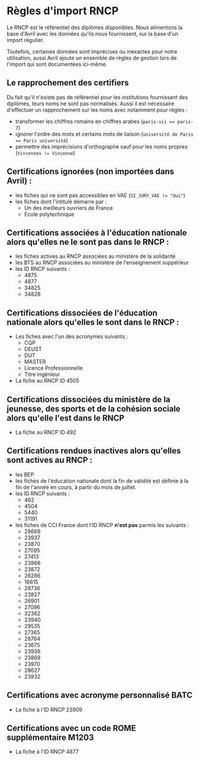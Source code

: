 # Règles d'import RNCP

Le RNCP est le référentiel des diplômes disponibles. Nous alimentons la base d'Avril avec les
données qu'ils nous fournissent, sur la base d'un import régulier.

Toutefois, certaines données sont imprécises ou inexactes pour notre utilisation, aussi Avril
ajoute un ensemble de règles de gestion lors de l'import qui sont documentées ici-même.

## Le rapprochement des certifiers

Du fait qu'il n'existe pas de référentiel pour les institutions fournissant des diplômes, leurs noms
ne sont pas normalisés. Aussi il est nécessaire d'effectuer un rapprochement sur les noms avec notamment
pour règles :

- transformer les chiffres romains en chiffres arabes (`paris-vii == paris-7`)
- ignorer l'ordre des mots et certains mots de liaison (`université de Paris == Paris université`)
- permettre des imprécisions d'orthographe sauf pour les noms propres (`Vincennes != Vincenne`)

## Certifications ignorées (non importées dans Avril) :

- les fiches qui ne sont pas accessibles en VAE (`SI_JURY_VAE != "Oui"`)
- les fiches dont l'intitulé démarre par :
  + Un des meilleurs ouvriers de France
  + Ecole polytechnique

## Certifications associées à l'éducation nationale alors qu'elles ne le sont pas dans le RNCP :

- les fiches actives au RNCP associées au ministère de la solidarité
- les BTS au RNCP associées au ministère de l'enseignement suppérieur
- les ID RNCP suivants :
  + 4875
  + 4877
  + 34825
  + 34828

## Certifications dissociées de l'éducation nationale alors qu'elles le sont dans le RNCP :

- Les fiches avec l'un des acronymes suivants :
  + CQP
  + DEUST
  + DUT
  + MASTER
  + Licence Professionnelle
  + Titre ingénieur
- La fiche au RNCP ID 4505

## Certifications dissociées du ministère de la jeunesse, des sports et de la cohésion sociale alors qu'elle l'est dans le RNCP

- La fiche au RNCP ID 492

## Certifications rendues inactives alors qu'elles sont actives au RNCP :

- les BEP
- les fiches de l'éducation nationale dont la fin de validité est définie à la fin de l'année en cours, à partir du mois de juillet.
- les ID RNCP suivants :
  + 462
  + 4504
  + 5440
  + 31191
- les fiches de CCI France dont l'ID RNCP **n'est pas** parmis les suivants :
  + 28669
  + 23937
  + 23870
  + 27095
  + 27413
  + 23966
  + 23872
  + 26286
  + 16615
  + 28736
  + 23827
  + 26901
  + 27096
  + 32362
  + 23940
  + 29535
  + 27365
  + 28764
  + 23675
  + 23939
  + 23869
  + 23970
  + 28627
  + 23932

## Certifications avec acronyme personnalisé BATC

- La fiche à l'ID RNCP 23909

## Certifications avec un code ROME supplémentaire M1203

- La fiche à l'ID RNCP 4877